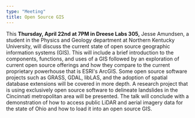 ```yaml
---
type: "Meeting"
title: Open Source GIS
---
```

This **Thursday, April 22nd at 7PM in Dreese Labs 305,** Jesse Amundsen, a student in the Physics and Geology department at Northern Kentucky University, will discuss the current state of open source geographic information systems (GIS). This will include a brief introduction to the components, functions, and uses of a GIS followed by an exploration of current open source offerings and how they compare to the current proprietary powerhouse that is ESRI's ArcGIS. Some open source software projects such as GRASS, GDAL, libLAS, and the adoption of spatial database extensions will be covered in more depth. A research project that is using exclusively open source software to delineate landslides in the Cincinnati metropolitan area will be presented. The talk will conclude with a demonstration of how to access public LiDAR and aerial imagery data for the state of Ohio and how to load it into an open source GIS.
